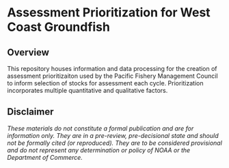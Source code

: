 
# Assessment Prioritization for West Coast Groundfish

## Overview

This repository houses information and data processing for the creation of assessment prioritizaiton used by the Pacific Fishery Management Council to inform selection of stocks for assessment each cycle. Prioritization incorporates multiple quantitative and qualitative factors. 


## Disclaimer

_These materials do not constitute a formal publication and
are for information only. They are in a pre-review, pre-decisional state and
should not be formally cited (or reproduced). They are to be considered
provisional and do not represent any determination or policy of NOAA or the
Department of Commerce._